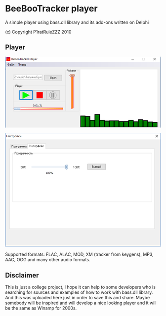 # BeeBooTracker player

A simple player using bass.dll library and its add-ons written on Delphi 

(c) Copyright P1ratRuleZZZ 2010

## Player

![Main Screenshot](images/2018-06-14_01-21-12.png)

![Settings from Screenshot](images/2018-06-14_01-21-57.png)

Supported formats: FLAC, ALAC, MOD, XM (tracker from keygens), MP3, AAC, OGG and many other audio formats.


## Disclaimer

This is just a college project, I hope it can help to some developers who is searching for sources and examples of how to work with bass.dll library. And this was uploaded here just in order to save this and share. Maybe somebody will be inspired and will develop a nice looking player and it will be the same as Winamp for 2000s.
